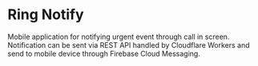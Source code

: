 # Ring Notify

Mobile application for notifying urgent event through call in screen. Notification can be sent via REST API handled by Cloudflare Workers and send to mobile device through Firebase Cloud Messaging.